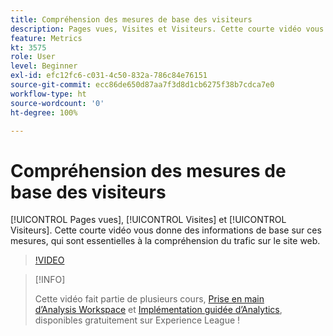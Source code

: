 ```yaml
---
title: Compréhension des mesures de base des visiteurs
description: Pages vues, Visites et Visiteurs. Cette courte vidéo vous donne des informations de base sur ces mesures, qui sont essentielles à la compréhension du trafic sur le site web.
feature: Metrics
kt: 3575
role: User
level: Beginner
exl-id: efc12fc6-c031-4c50-832a-786c84e76151
source-git-commit: ecc86de650d87aa7f3d8d1cb6275f38b7cdca7e0
workflow-type: ht
source-wordcount: '0'
ht-degree: 100%

---
```


# Compréhension des mesures de base des visiteurs

[!UICONTROL Pages vues], [!UICONTROL Visites] et [!UICONTROL Visiteurs]. Cette courte vidéo vous donne des informations de base sur ces mesures, qui sont essentielles à la compréhension du trafic sur le site web.

>[!VIDEO](https://video.tv.adobe.com/v/28774/?quality=12&learn=on)

>[!INFO]
>
> Cette vidéo fait partie de plusieurs cours, [Prise en main d’Analysis Workspace](https://experienceleague.adobe.com/?recommended=Analytics-U-1-2020.1.workspace) et [Implémentation guidée d’Analytics](https://experienceleague.adobe.com/?recommended=Analytics-D-1-2019.1), disponibles gratuitement sur Experience League !
